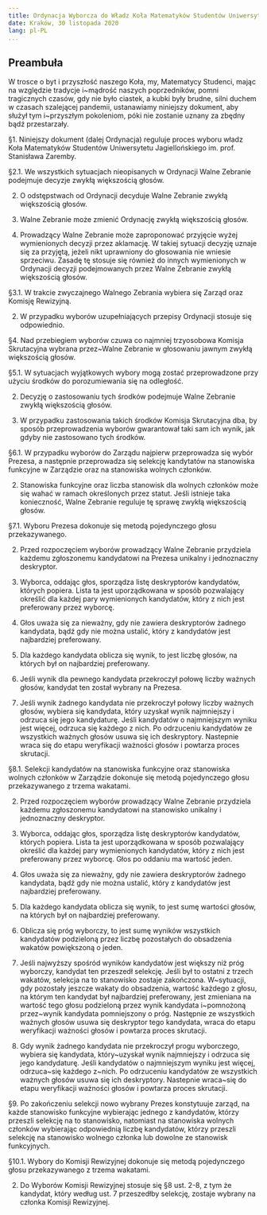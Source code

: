 ```yaml
---
title: Ordynacja Wyborcza do Władz Koła Matematyków Studentów Uniwersytetu Jagiellońskiego im.\ prof.\ Stanisława Zaremby
date: Kraków, 30 listopada 2020
lang: pl-PL
...
```

## Preambuła
W trosce o byt i przyszłość naszego Koła, my, Matematycy Studenci, mając na względzie tradycje i~mądrość naszych poprzedników, pomni tragicznych czasów, gdy nie było ciastek, a kubki były brudne, silni duchem w czasach szalejącej pandemii, ustanawiamy niniejszy dokument, aby służył tym i~przyszłym pokoleniom, póki nie zostanie uznany za zbędny bądź przestarzały.

§1. Niniejszy dokument (dalej Ordynacja) reguluje proces wyboru władz Koła Matematyków Studentów Uniwersytetu Jagiellońskiego im. prof. Stanisława Zaremby.

§2.1. We wszystkich sytuacjach nieopisanych w Ordynacji Walne Zebranie podejmuje decyzje zwykłą większością głosów. 
    
  2. O odstępstwach od Ordynacji decyduje Walne Zebranie zwykłą większością głosów.
    
  3. Walne Zebranie może zmienić Ordynację zwykłą większością głosów.
    
  4. Prowadzący Walne Zebranie może zaproponować przyjęcie wyżej wymienionych decyzji przez aklamację. W takiej sytuacji decyzję uznaje się za przyjętą, jeżeli nikt uprawniony do głosowania nie wniesie sprzeciwu. Zasadę tę stosuje się również do innych wymienionych w Ordynacji decyzji podejmowanych przez Walne Zebranie zwykłą większością głosów.
    
§3.1. W trakcie zwyczajnego Walnego Zebrania wybiera się Zarząd oraz Komisję Rewizyjną.
    
  2. W przypadku wyborów uzupełniających przepisy Ordynacji stosuje się odpowiednio.
    
§4. Nad przebiegiem wyborów czuwa co najmniej trzyosobowa Komisja Skrutacyjna wybrana przez~Walne Zebranie w głosowaniu jawnym zwykłą większością głosów.

§5.1. W sytuacjach wyjątkowych wybory mogą zostać przeprowadzone przy użyciu środków do porozumiewania się na odległość.

  2. Decyzję o zastosowaniu tych środków podejmuje Walne Zebranie zwykłą większością głosów.

  3. W przypadku zastosowania takich środków Komisja Skrutacyjna dba, by sposób przeprowadzenia wyborów gwarantował taki sam ich wynik, jak gdyby nie zastosowano tych środków.

§6.1. W przypadku wyborów do Zarządu najpierw przeprowadza się wybór Prezesa, a następnie przeprowadza się selekcję kandytatów na stanowiska funkcyjne w Zarządzie oraz na stanowiska wolnych członków.

  2. Stanowiska funkcyjne oraz liczba stanowisk dla wolnych członków może się wahać w ramach określonych przez statut. Jeśli istnieje taka konieczność, Walne Zebranie reguluje tę sprawę zwykłą większością głosów.

§7.1. Wyboru Prezesa dokonuje się metodą pojedynczego głosu przekazywanego.

  2. Przed rozpoczęciem wyborów prowadzący Walne Zebranie przydziela każdemu zgłoszonemu kandydatowi na Prezesa unikalny i jednoznaczny deskryptor.

  3. Wyborca, oddając głos, sporządza listę deskryptorów kandydatów, których popiera. Lista ta jest uporządkowana w sposób pozwalający określić dla każdej pary wymienionych kandydatów, który z nich jest preferowany przez wyborcę.

  4. Głos uważa się za nieważny, gdy nie zawiera deskryptorów żadnego kandydata, bądź gdy nie można ustalić, który z kandydatów jest najbardziej preferowany.

  5. Dla każdego kandydata oblicza się wynik, to jest liczbę głosów, na których był on najbardziej preferowany.

  6. Jeśli wynik dla pewnego kandydata przekroczył połowę liczby ważnych głosów, kandydat ten został wybrany na Prezesa.

  7. Jeśli wynik żadnego kandydata nie przekroczył połowy liczby ważnych głosów, wybiera się kandydata, który uzyskał wynik najmniejszy i odrzuca się jego kandydaturę. Jeśli kandydatów o najmniejszym wyniku jest więcej, odrzuca się każdego z nich. Po odrzuceniu kandydatów ze wszystkich ważnych głosów usuwa się ich deskryptory. Nastepnie wraca się do etapu weryfikacji ważności głosów i powtarza proces skrutacji.

§8.1. Selekcji kandydatów na stanowiska funkcyjne oraz stanowiska wolnych członków w Zarządzie dokonuje się metodą pojedynczego głosu przekazywanego z trzema wakatami.

  2. Przed rozpoczęciem wyborów prowadzący Walne Zebranie przydziela każdemu zgłoszonemu kandydatowi na stanowisko unikalny i jednoznaczny deskryptor.

  3. Wyborca, oddając głos, sporządza listę deskryptorów kandydatów, których popiera. Lista ta jest uporządkowana w sposób pozwalający określić dla każdej pary wymienionych kandydatów, który z nich jest preferowany przez wyborcę. Głos po oddaniu ma wartość jeden.

  4. Głos uważa się za nieważny, gdy nie zawiera deskryptorów żadnego kandydata, bądź gdy nie można ustalić, który z kandydatów jest najbardziej preferowany.

  5. Dla każdego kandydata oblicza się wynik, to jest sumę wartości głosów, na których był on najbardziej preferowany.

  6. Oblicza się próg wyborczy, to jest sumę wyników wszystkich kandydatów podzieloną przez liczbę pozostałych do obsadzenia wakatów powiększoną o jeden.

  7. Jeśli najwyższy spośród wyników kandydatów jest większy niż próg wyborczy, kandydat ten przeszedł selekcję. Jeśli był to ostatni z trzech wakatów, selekcja na to stanowisko zostaje zakończona. W~sytuacji, gdy pozostały jeszcze wakaty do obsadzenia, wartość każdego z głosu, na którym ten kandydat był najbardziej preferowany, jest zmieniana na wartość tego głosu podzieloną przez wynik kandydata i~pomnożoną przez~wynik kandydata pomniejszony o próg. Następnie ze wszystkich ważnych głosów usuwa się deskryptor tego kandydata, wraca do etapu weryfikacji ważności głosów i powtarza proces skrutacji.

  8. Gdy wynik żadnego kandydata nie przekroczył progu wyborczego, wybiera się kandydata, który~uzyskał wynik najmniejszy i odrzuca się jego kandydaturę. Jeśli kandydatów o najmniejszym wyniku jest więcej, odrzuca~się każdego z~nich. Po odrzuceniu kandydatów ze wszystkich ważnych głosów usuwa się ich deskryptory. Nastepnie wraca~się do etapu weryfikacji ważności głosów i powtarza proces skrutacji.

§9. Po zakończeniu selekcji nowo wybrany Prezes konstytuuje zarząd, na każde stanowisko funkcyjne wybierając jednego z kandydatów, którzy przeszli selekcję na to stanowisko, natomiast na stanowiska wolnych członków wybierając odpowiednią liczbę kandydatów, którzy przeszli selekcję na stanowisko wolnego członka lub dowolne ze stanowisk funkcyjnych.

§10.1. Wybory do Komisji Rewizyjnej dokonuje się metodą pojedynczego głosu przekazywanego z trzema wakatami.

  2. Do Wyborów Komisji Rewizyjnej stosuje się §8 ust. 2-8, z tym że kandydat, który według ust. 7 przeszedłby selekcję, zostaje wybrany na członka Komisji Rewizyjnej.

